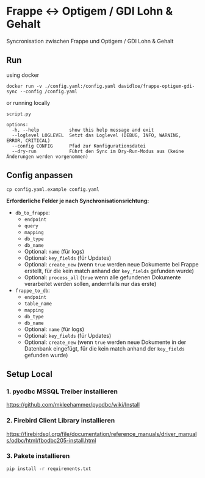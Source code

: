 # Frappe ↔️ Optigem / GDI Lohn & Gehalt

Syncronisation zwischen Frappe und Optigem / GDI Lohn & Gehalt

## Run

using docker

```
docker run -v ./config.yaml:/config.yaml davidloe/frappe-optigem-gdi-sync --config /config.yaml
```

or running locally

```
script.py
```

```
options:
  -h, --help           show this help message and exit
  --loglevel LOGLEVEL  Setzt das Loglevel (DEBUG, INFO, WARNING, ERROR, CRITICAL)
  --config CONFIG      Pfad zur Konfigurationsdatei
  --dry-run            Führt den Sync im Dry-Run-Modus aus (keine Änderungen werden vorgenommen)
```

## Config anpassen

```
cp config.yaml.example config.yaml
```

**Erforderliche Felder je nach Synchronisationsrichtung:**

- `db_to_frappe`:
  - `endpoint`
  - `query`
  - `mapping`
  - `db_type`
  - `db_name`
  - Optional: `name` (für logs)
  - Optional: `key_fields` (für Updates)
  - Optional: `create_new` (wenn `true` werden neue Dokumente bei Frappe erstellt, für die kein match anhand der `key_fields` gefunden wurde)
  - Optional: `process_all` (`true` wenn alle gefundenen Dokumente verarbeitet werden sollen, andernfalls nur das erste)
- `frappe_to_db`:
  - `endpoint`
  - `table_name`
  - `mapping`
  - `db_type`
  - `db_name`
  - Optional: `name` (für logs)
  - Optional: `key_fields` (für Updates)
  - Optional: `create_new` (wenn `true` werden neue Dokumente in der Datenbank eingefügt, für die kein match anhand der `key_fields` gefunden wurde)

## Setup Local

### 1. pyodbc MSSQL Treiber installieren

https://github.com/mkleehammer/pyodbc/wiki/Install

### 2. Firebird Client Library installieren

https://firebirdsql.org/file/documentation/reference_manuals/driver_manuals/odbc/html/fbodbc205-install.html

### 3. Pakete installieren

```
pip install -r requirements.txt
```
